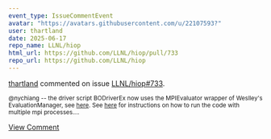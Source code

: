 ```yaml
---
event_type: IssueCommentEvent
avatar: "https://avatars.githubusercontent.com/u/22107593?"
user: thartland
date: 2025-06-17
repo_name: LLNL/hiop
html_url: https://github.com/LLNL/hiop/pull/733
repo_url: https://github.com/LLNL/hiop
---
```


<a href='https://github.com/thartland' target='_blank'>thartland</a> commented on issue <a href='https://github.com/LLNL/hiop/pull/733' target='_blank'>LLNL/hiop#733</a>.

<small>@nychiang -- the driver script BODriverEx now uses the MPIEvaluator wrapper of Weslley's EvaluationManager, see [here](https://github.com/weslleyspereira/hiop/blob/add-parallel-eval-manager/src/Drivers/hiopbbpy/BODriverEX.py#L84). See [here](https://github.com/weslleyspereira/hiop/blob/add-parallel-eval-manager/src/hiopbbpy/utils/util.py#L67-L69) for instructions on how to run the code with multiple mpi processes....</small>

<a href='https://github.com/LLNL/hiop/pull/733' target='_blank'>View Comment</a>